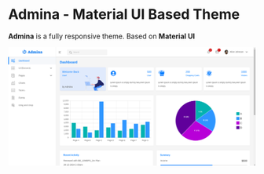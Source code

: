 # Admina - Material UI Based Theme

**Admina** is a fully responsive theme. Based on **Material UI**

!["Admina Presentation"](https://github.com/ravenanhq/admina/blob/main/public/assets/images/admina_dashboard.png "Admina Presentation")
